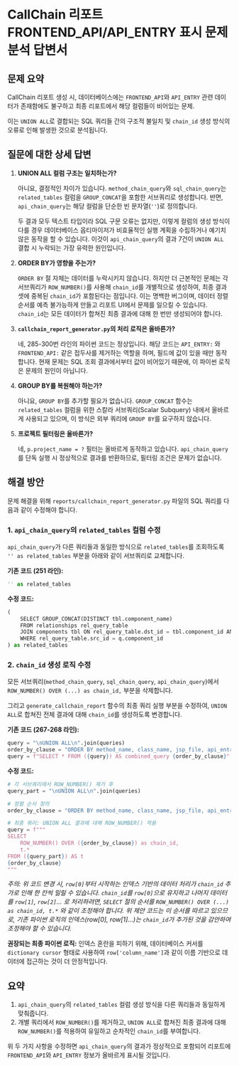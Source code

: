# CallChain 리포트 FRONTEND_API/API_ENTRY 표시 문제 분석 답변서

## 문제 요약

CallChain 리포트 생성 시, 데이터베이스에는 `FRONTEND_API`와 `API_ENTRY` 관련 데이터가 존재함에도 불구하고 최종 리포트에서 해당 컬럼들이 비어있는 문제.

이는 `UNION ALL`로 결합되는 SQL 쿼리들 간의 구조적 불일치 및 `chain_id` 생성 방식의 오류로 인해 발생한 것으로 분석됩니다.

## 질문에 대한 상세 답변

1.  **UNION ALL 컬럼 구조는 일치하는가?**

    아니요, 결정적인 차이가 있습니다. `method_chain_query`와 `sql_chain_query`는 `related_tables` 컬럼을 `GROUP_CONCAT`을 포함한 서브쿼리로 생성합니다. 반면, `api_chain_query`는 해당 컬럼을 단순한 빈 문자열(`''`)로 정의합니다.
    
    두 결과 모두 텍스트 타입이라 SQL 구문 오류는 없지만, 이렇게 컬럼의 생성 방식이 다를 경우 데이터베이스 옵티마이저가 비효율적인 실행 계획을 수립하거나 예기치 않은 동작을 할 수 있습니다. 이것이 `api_chain_query`의 결과 7건이 `UNION ALL` 결합 시 누락되는 가장 유력한 원인입니다.

2.  **ORDER BY가 영향을 주는가?**

    `ORDER BY` 절 자체는 데이터를 누락시키지 않습니다. 하지만 더 근본적인 문제는 각 서브쿼리가 `ROW_NUMBER()`를 사용해 `chain_id`를 개별적으로 생성하여, 최종 결과셋에 중복된 `chain_id`가 포함된다는 점입니다. 이는 명백한 버그이며, 데이터 정렬 순서를 예측 불가능하게 만들고 리포트 UI에서 문제를 일으킬 수 있습니다. `chain_id`는 모든 데이터가 합쳐진 최종 결과에 대해 한 번만 생성되어야 합니다.

3.  **`callchain_report_generator.py`의 처리 로직은 올바른가?**

    네, 285-300번 라인의 파이썬 코드는 정상입니다. 해당 코드는 `API_ENTRY:` 와 `FRONTEND_API:` 같은 접두사를 제거하는 역할을 하며, 필드에 값이 있을 때만 동작합니다. 현재 문제는 SQL 조회 결과에서부터 값이 비어있기 때문에, 이 파이썬 로직은 문제의 원인이 아닙니다.

4.  **GROUP BY를 복원해야 하는가?**

    아니요, `GROUP BY`를 추가할 필요가 없습니다. `GROUP_CONCAT` 함수는 `related_tables` 컬럼을 위한 스칼라 서브쿼리(Scalar Subquery) 내에서 올바르게 사용되고 있으며, 이 방식은 외부 쿼리에 `GROUP BY`를 요구하지 않습니다.

5.  **프로젝트 필터링은 올바른가?**

    네, `p.project_name = ?` 필터는 올바르게 동작하고 있습니다. `api_chain_query`를 단독 실행 시 정상적으로 결과를 반환하므로, 필터링 조건은 문제가 없습니다.

## 해결 방안

문제 해결을 위해 `reports/callchain_report_generator.py` 파일의 SQL 쿼리를 다음과 같이 수정해야 합니다.

### 1. `api_chain_query`의 `related_tables` 컬럼 수정

`api_chain_query`가 다른 쿼리들과 동일한 방식으로 `related_tables`를 조회하도록 `'' as related_tables` 부분을 아래와 같이 서브쿼리로 교체합니다.

**기존 코드 (251 라인):**
```python
'' as related_tables
```

**수정 코드:**
```python
(
    SELECT GROUP_CONCAT(DISTINCT tbl.component_name)
    FROM relationships rel_query_table
    JOIN components tbl ON rel_query_table.dst_id = tbl.component_id AND tbl.component_type = 'TABLE'
    WHERE rel_query_table.src_id = q.component_id
) as related_tables
```

### 2. `chain_id` 생성 로직 수정

모든 서브쿼리(`method_chain_query`, `sql_chain_query`, `api_chain_query`)에서 `ROW_NUMBER() OVER (...) as chain_id,` 부분을 삭제합니다.

그리고 `generate_callchain_report` 함수의 최종 쿼리 실행 부분을 수정하여, `UNION ALL`로 합쳐진 전체 결과에 대해 `chain_id`를 생성하도록 변경합니다.

**기존 코드 (267-268 라인):**
```python
query = "\nUNION ALL\n".join(queries)
order_by_clause = "ORDER BY method_name, class_name, jsp_file, api_entry, virtual_endpoint"
query = f"SELECT * FROM ({query}) AS combined_query {order_by_clause}"
```

**수정 코드:**
```python
# 각 서브쿼리에서 ROW_NUMBER() 제거 후
query_part = "\nUNION ALL\n".join(queries)

# 정렬 순서 정의
order_by_clause = "ORDER BY method_name, class_name, jsp_file, api_entry, virtual_endpoint"

# 최종 쿼리: UNION ALL 결과에 대해 ROW_NUMBER() 적용
query = f"""
SELECT 
    ROW_NUMBER() OVER ({order_by_clause}) as chain_id,
    t.*
FROM ({query_part}) AS t
{order_by_clause}
"""
```
*주의: 위 코드 변경 시, `row[0]`부터 시작하는 인덱스 기반의 데이터 처리가 `chain_id` 추가로 인해 한 칸씩 밀릴 수 있습니다. `chain_id`를 `row[0]`으로 유지하고 나머지 데이터를 `row[1]`, `row[2]`... 로 처리하려면, `SELECT` 절의 순서를 `ROW_NUMBER() OVER (...) as chain_id, t.*` 와 같이 조정해야 합니다. 위 제안 코드는 이 순서를 따르고 있으므로, 기존 파이썬 로직의 인덱스(row[0], row[1]...)는 `chain_id`가 추가된 것을 감안하여 조정해야 할 수 있습니다.*

**권장되는 최종 파이썬 로직:**
인덱스 혼란을 피하기 위해, 데이터베이스 커서를 `dictionary cursor` 형태로 사용하여 `row['column_name']`과 같이 이름 기반으로 데이터에 접근하는 것이 더 안정적입니다.

## 요약

1.  `api_chain_query`의 `related_tables` 컬럼 생성 방식을 다른 쿼리들과 동일하게 맞춰줍니다.
2.  개별 쿼리에서 `ROW_NUMBER()`를 제거하고, `UNION ALL`로 합쳐진 최종 결과에 대해 `ROW_NUMBER()`를 적용하여 유일하고 순차적인 `chain_id`를 부여합니다.

위 두 가지 사항을 수정하면 `api_chain_query`의 결과가 정상적으로 포함되어 리포트에 `FRONTEND_API`와 `API_ENTRY` 정보가 올바르게 표시될 것입니다.
